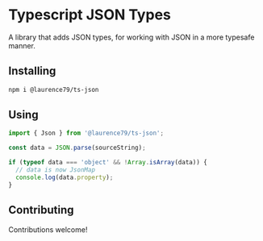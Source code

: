 # Typescript JSON Types

A library that adds JSON types, for working with JSON in a more typesafe manner.

## Installing

```sh
npm i @laurence79/ts-json
```

## Using

```ts
import { Json } from '@laurence79/ts-json';

const data = JSON.parse(sourceString);

if (typeof data === 'object' && !Array.isArray(data)) {
  // data is now JsonMap
  console.log(data.property);
}
```

## Contributing

Contributions welcome!
